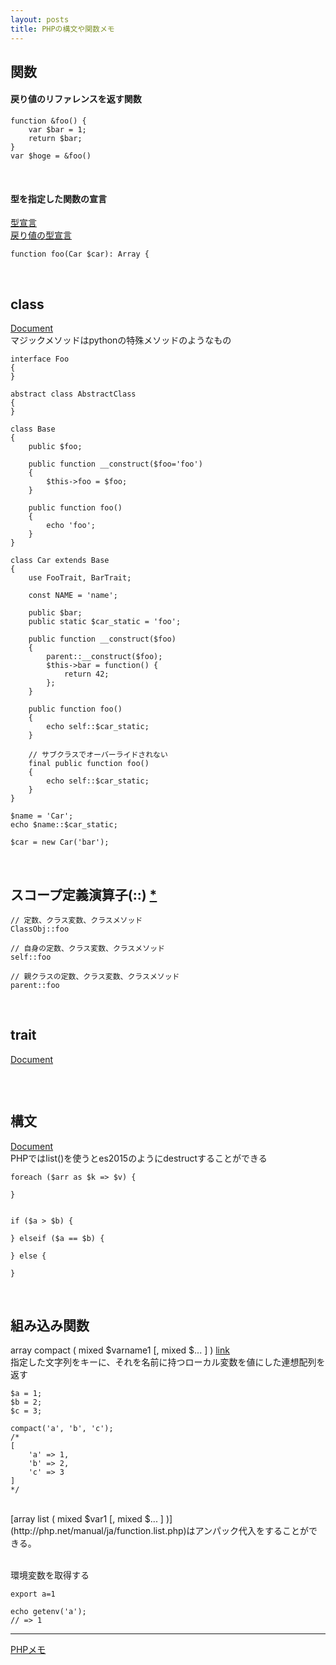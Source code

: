 ```yaml
---
layout: posts
title: PHPの構文や関数メモ 
---
```

## 関数
#### 戻り値のリファレンスを返す関数

```
function &foo() {
    var $bar = 1;
    return $bar;
}
var $hoge = &foo()
```
<br>

#### 型を指定した関数の宣言
[型宣言](https://secure.php.net/manual/ja/functions.arguments.php#functions.arguments.type-declaration)  
[戻り値の型宣言](https://secure.php.net/manual/ja/functions.returning-values.php#functions.returning-values.type-declaration)  

```
function foo(Car $car): Array {
```
<br>


## class

[Document](http://jp2.php.net/manual/ja/language.oop5.php)  
マジックメソッドはpythonの特殊メソッドのようなもの  

```
interface Foo
{
}

abstract class AbstractClass
{
}

class Base
{
    public $foo;
    
    public function __construct($foo='foo')
    {
        $this->foo = $foo;
    }
    
    public function foo()
    {
        echo 'foo';
    }
}

class Car extends Base
{
    use FooTrait, BarTrait;
    
    const NAME = 'name';
    
    public $bar;
    public static $car_static = 'foo';
    
    public function __construct($foo)
    {
        parent::__construct($foo);
        $this->bar = function() {
            return 42;
        };
    }
    
    public function foo()
    {
        echo self::$car_static;
    }
    
    // サブクラスでオーバーライドされない
    final public function foo()
    {
        echo self::$car_static;
    }
}

$name = 'Car';
echo $name::$car_static;

$car = new Car('bar');
```
<br>

## スコープ定義演算子(::) [\*](http://php.net/manual/ja/language.oop5.paamayim-nekudotayim.php)

```
// 定数、クラス変数、クラスメソッド
ClassObj::foo

// 自身の定数、クラス変数、クラスメソッド
self::foo

// 親クラスの定数、クラス変数、クラスメソッド
parent::foo
```
<br>

## trait

[Document](http://www.php.net/traits)  

```
```
<br>

## 構文

[Document](http://jp2.php.net/manual/ja/language.control-structures.php)  
PHPではlist()を使うとes2015のようにdestructすることができる  

```
foreach ($arr as $k => $v) {

}


if ($a > $b) {

} elseif ($a == $b) {

} else {

}
```
<br>

## 組み込み関数

array compact ( mixed $varname1 [, mixed $... ] ) [link](http://php.net/manual/ja/function.compact.php)  
指定した文字列をキーに、それを名前に持つローカル変数を値にした連想配列を返す  

```
$a = 1;
$b = 2;
$c = 3;

compact('a', 'b', 'c');
/*
[
    'a' => 1,
    'b' => 2,
    'c' => 3
]
*/
```
<br>
[array list ( mixed $var1 [, mixed $... ] )](http://php.net/manual/ja/function.list.php)はアンパック代入をすることができる。
<br>
<br>

環境変数を取得する  

```
export a=1

echo getenv('a');
// => 1
```


---

[PHPメモ](/2016/05/30/php.html)  
